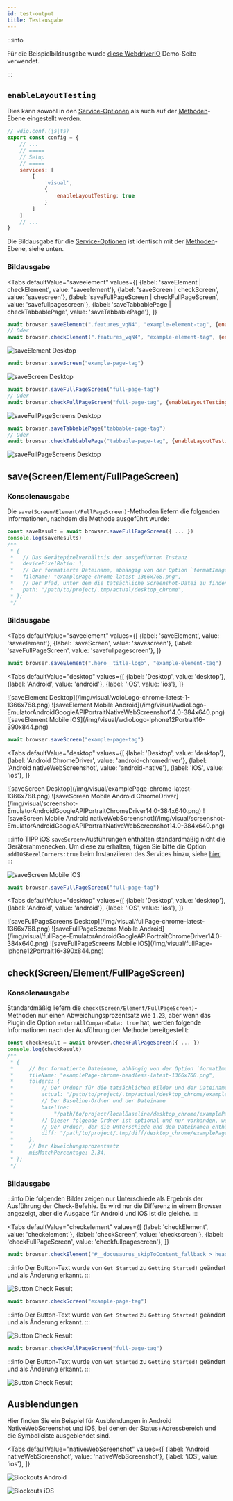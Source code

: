 ```yaml
---
id: test-output
title: Testausgabe
---
```


:::info

Für die Beispielbildausgabe wurde [diese WebdriverIO](https://guinea-pig.webdriver.io/image-compare.html) Demo-Seite verwendet.

:::

## `enableLayoutTesting`

Dies kann sowohl in den [Service-Optionen](./service-options#enablelayouttesting) als auch auf der [Methoden](./method-options)-Ebene eingestellt werden.

```js
// wdio.conf.(js|ts)
export const config = {
    // ...
    // =====
    // Setup
    // =====
    services: [
        [
            'visual',
            {
                enableLayoutTesting: true
            }
        ]
    ]
    // ...
}
```

Die Bildausgabe für die [Service-Optionen](./service-options#enablelayouttesting) ist identisch mit der [Methoden](./method-options)-Ebene, siehe unten.

### Bildausgabe

<Tabs
defaultValue="saveelement"
values={[
{label: 'saveElement | checkElement', value: 'saveelement'},
{label: 'saveScreen | checkScreen', value: 'savescreen'},
{label: 'saveFullPageScreen | checkFullPageScreen', value: 'savefullpagescreen'},
{label: 'saveTabbablePage | checkTabbablePage', value: 'saveTabbablePage'},
]}

>

<TabItem value="saveelement">

```js
await browser.saveElement(".features_vqN4", "example-element-tag", {enableLayoutTesting: true})
// Oder
await browser.checkElement(".features_vqN4", "example-element-tag", {enableLayoutTesting: true})
```

![saveElement Desktop](/img/visual/layout-element-local-chrome-latest-1366x768.png)

</TabItem>

<TabItem value="savescreen">

```js
await browser.saveScreen("example-page-tag")
```

![saveScreen Desktop](/img/visual/layout-viewportScreenshot-chrome-latest-1366x768.png)

</TabItem>

<TabItem value="savefullpagescreen">

```js
await browser.saveFullPageScreen("full-page-tag")
// Oder
await browser.checkFullPageScreen("full-page-tag", {enableLayoutTesting: true})
```

![saveFullPageScreens Desktop](/img/visual/layout-fullPage-chrome-latest-1366x768.png)

</TabItem>

<TabItem value="saveTabbablePage">

```js
await browser.saveTabbablePage("tabbable-page-tag")
// Oder
await browser.checkTabbablePage("tabbable-page-tag", {enableLayoutTesting: true})
```

![saveFullPageScreens Desktop](/img/visual/layout-tabbable-chrome-latest-1366x768.png)

</TabItem>
</Tabs>

## save(Screen/Element/FullPageScreen)

### Konsolenausgabe

Die `save(Screen/Element/FullPageScreen)`-Methoden liefern die folgenden Informationen, nachdem die Methode ausgeführt wurde:

```js
const saveResult = await browser.saveFullPageScreen({ ... })
console.log(saveResults)
/**
 * {
 *   // Das Gerätepixelverhältnis der ausgeführten Instanz
 *   devicePixelRatio: 1,
 *   // Der formatierte Dateiname, abhängig von der Option `formatImageName`
 *   fileName: "examplePage-chrome-latest-1366x768.png",
 *   // Der Pfad, unter dem die tatsächliche Screenshot-Datei zu finden ist
 *   path: "/path/to/project/.tmp/actual/desktop_chrome",
 * };
 */
```

### Bildausgabe

<Tabs
defaultValue="saveelement"
values={[
{label: 'saveElement', value: 'saveelement'},
{label: 'saveScreen', value: 'savescreen'},
{label: 'saveFullPageScreen', value: 'savefullpagescreen'},
]}

>

<TabItem value="saveelement">

```js
await browser.saveElement(".hero__title-logo", "example-element-tag")
```

<Tabs
defaultValue="desktop"
values={[
{label: 'Desktop', value: 'desktop'},
{label: 'Android', value: 'android'},
{label: 'iOS', value: 'ios'},
]}

>

<TabItem value="desktop">
![saveElement Desktop](/img/visual/wdioLogo-chrome-latest-1-1366x768.png)
</TabItem>
<TabItem value="android">
![saveElement Mobile Android](/img/visual/wdioLogo-EmulatorAndroidGoogleAPIPortraitNativeWebScreenshot14.0-384x640.png)
</TabItem>
<TabItem value="ios">
![saveElement Mobile iOS](/img/visual/wdioLogo-Iphone12Portrait16-390x844.png)
</TabItem>
</Tabs>
</TabItem>

<TabItem value="savescreen">

```js
await browser.saveScreen("example-page-tag")
```

<Tabs
defaultValue="desktop"
values={[
{label: 'Desktop', value: 'desktop'},
{label: 'Android ChromeDriver', value: 'android-chromedriver'},
{label: 'Android nativeWebScreenshot', value: 'android-native'},
{label: 'iOS', value: 'ios'},
]}

>

<TabItem value="desktop">
![saveScreen Desktop](/img/visual/examplePage-chrome-latest-1366x768.png)
</TabItem>
<TabItem value="android-chromedriver">
![saveScreen Mobile Android ChromeDriver](/img/visual/screenshot-EmulatorAndroidGoogleAPIPortraitChromeDriver14.0-384x640.png)
</TabItem>
<TabItem value="android-native">
![saveScreen Mobile Android nativeWebScreenshot](/img/visual/screenshot-EmulatorAndroidGoogleAPIPortraitNativeWebScreenshot14.0-384x640.png)
</TabItem>
<TabItem value="ios">

:::info TIPP
iOS `saveScreen`-Ausführungen enthalten standardmäßig nicht die Geräterahmenecken. Um diese zu erhalten, fügen Sie bitte die Option `addIOSBezelCorners:true` beim Instanziieren des Services hinzu, siehe [hier](./service-options#addiosbezelcorners)
:::

![saveScreen Mobile iOS](/img/visual/screenshot-Iphone12Portrait15-390x844.png) </TabItem> </Tabs> </TabItem>

<TabItem value="savefullpagescreen">

```js
await browser.saveFullPageScreen("full-page-tag")
```

<Tabs
defaultValue="desktop"
values={[
{label: 'Desktop', value: 'desktop'},
{label: 'Android', value: 'android'},
{label: 'iOS', value: 'ios'},
]}

>

<TabItem value="desktop">
![saveFullPageScreens Desktop](/img/visual/fullPage-chrome-latest-1366x768.png)
</TabItem>
<TabItem value="android">
![saveFullPageScreens Mobile Android](/img/visual/fullPage-EmulatorAndroidGoogleAPIPortraitChromeDriver14.0-384x640.png)
</TabItem>
<TabItem value="ios">
![saveFullPageScreens Mobile iOS](/img/visual/fullPage-Iphone12Portrait16-390x844.png)
</TabItem>
</Tabs>
</TabItem>
</Tabs>

## check(Screen/Element/FullPageScreen)

### Konsolenausgabe

Standardmäßig liefern die `check(Screen/Element/FullPageScreen)`-Methoden nur einen Abweichungsprozentsatz wie `1.23`, aber wenn das Plugin die Option `returnAllCompareData: true` hat, werden folgende Informationen nach der Ausführung der Methode bereitgestellt:

```js
const checkResult = await browser.checkFullPageScreen({ ... })
console.log(checkResult)
/**
 * {
 *     // Der formatierte Dateiname, abhängig von der Option `formatImageName`
 *     fileName: "examplePage-chrome-headless-latest-1366x768.png",
 *     folders: {
 *         // Der Ordner für die tatsächlichen Bilder und der Dateiname
 *         actual: "/path/to/project/.tmp/actual/desktop_chrome/examplePage-chrome-headless-latest-1366x768.png",
 *         // Der Baseline-Ordner und der Dateiname
 *         baseline:
 *             "/path/to/project/localBaseline/desktop_chrome/examplePage-chrome-headless-latest-1366x768.png",
 *         // Dieser folgende Ordner ist optional und nur vorhanden, wenn es eine Abweichung gibt
 *         // Der Ordner, der die Unterschiede und den Dateinamen enthält
 *         diff: "/path/to/project/.tmp/diff/desktop_chrome/examplePage-chrome-headless-latest-1366x768.png",
 *     },
 *     // Der Abweichungsprozentsatz
 *     misMatchPercentage: 2.34,
 * };
 */
```

### Bildausgabe

:::info
Die folgenden Bilder zeigen nur Unterschiede als Ergebnis der Ausführung der Check-Befehle. Es wird nur die Differenz in einem Browser angezeigt, aber die Ausgabe für Android und iOS ist die gleiche.
:::

<Tabs
defaultValue="checkelement"
values={[
{label: 'checkElement', value: 'checkelement'},
{label: 'checkScreen', value: 'checkscreen'},
{label: 'checkFullPageScreen', value: 'checkfullpagescreen'},
]}

>

<TabItem value="checkelement">

```js
await browser.checkElement("#__docusaurus_skipToContent_fallback > header > div > div.buttons_pzbO > a:nth-child(1)", "example-element-tag")
```

:::info
Der Button-Text wurde von `Get Started` zu `Getting Started!` geändert und als Änderung erkannt.
:::

![Button Check Result](/img/visual/button-check.png) </TabItem>

<TabItem value="checkscreen">

```js
await browser.checkScreen("example-page-tag")
```

:::info
Der Button-Text wurde von `Get Started` zu `Getting Started!` geändert und als Änderung erkannt.
:::

![Button Check Result](/img/visual/screen-check.png)

</TabItem>

<TabItem value="checkfullpagescreen">

```js
await browser.checkFullPageScreen("full-page-tag")
```

:::info
Der Button-Text wurde von `Get Started` zu `Getting Started!` geändert und als Änderung erkannt.
:::

![Button Check Result](/img/visual/fullpage-check.png)

</TabItem>

</Tabs>

## Ausblendungen

Hier finden Sie ein Beispiel für Ausblendungen in Android NativeWebScreenshot und iOS, bei denen der Status+Adressbereich und die Symbolleiste ausgeblendet sind.

<Tabs
defaultValue="nativeWebScreenshot"
values={[
{label: 'Android nativeWebScreenshot', value: 'nativeWebScreenshot'},
{label: 'iOS', value: 'ios'},
]}

>

<TabItem value="nativeWebScreenshot">

![Blockouts Android](/img/visual/android.blockouts.png)

</TabItem>

<TabItem value="ios">

![Blockouts iOS](/img/visual/ios.blockouts.png)

</TabItem>

</Tabs>
